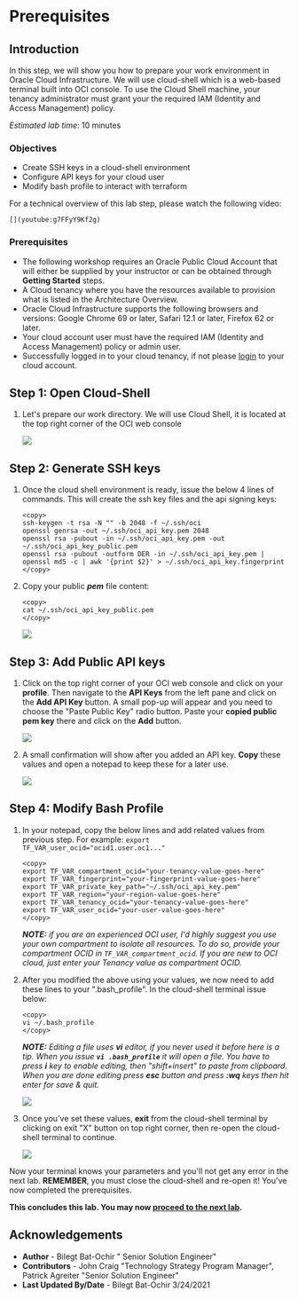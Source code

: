 # Prerequisites 

## Introduction

In this step, we will show you how to prepare your work environment in Oracle Cloud Infrastructure. We will use cloud-shell which is a web-based terminal built into OCI console. To use the Cloud Shell machine, your tenancy administrator must grant your the required IAM (Identity and Access Management) policy.

*Estimated lab time*: 10 minutes

### Objectives

-   Create SSH keys in a cloud-shell environment
-   Configure API keys for your cloud user
-	Modify bash profile to interact with terraform 

For a technical overview of this lab step, please watch the following video:

	[](youtube:g7FFyY9Kf2g)


### Prerequisites

* The following workshop requires an Oracle Public Cloud Account that will either be supplied by your instructor or can be obtained through **Getting Started** steps.
* A Cloud tenancy where you have the resources available to provision what is listed in the Architecture Overview.
* Oracle Cloud Infrastructure supports the following browsers and versions: Google Chrome 69 or later, Safari 12.1 or later, Firefox 62 or later.
* Your cloud account user must have the required IAM (Identity and Access Management) policy or admin user.
* Successfully logged in to your cloud tenancy, if not please [login](https://www.oracle.com/cloud/sign-in.html) to your cloud account.

## **Step 1**: Open Cloud-Shell

1. Let's prepare our work directory. We will use Cloud Shell, it is located at the top right corner of the OCI web console

	![](/images/0.Prep_0.PNG)

## **Step 2**: Generate SSH keys 

1. Once the cloud shell environment is ready, issue the below 4 lines of commands. This will create the ssh key files and the api signing keys:

	```
	<copy>
	ssh-keygen -t rsa -N "" -b 2048 -f ~/.ssh/oci
	openssl genrsa -out ~/.ssh/oci_api_key.pem 2048
	openssl rsa -pubout -in ~/.ssh/oci_api_key.pem -out ~/.ssh/oci_api_key_public.pem
	openssl rsa -pubout -outform DER -in ~/.ssh/oci_api_key.pem | openssl md5 -c | awk '{print $2}' > ~/.ssh/oci_api_key.fingerprint
	</copy>
	```

2. Copy your public _**pem**_ file content:

	```
	<copy>
	cat ~/.ssh/oci_api_key_public.pem
	</copy>
	```

	![](/images/0.Prep_1.PNG)

## **Step 3**: Add Public API keys

1. Click on the top right corner of your OCI web console and click on your **profile**. Then navigate to the **API Keys** from the left pane and click on the **Add API Key** button. A small pop-up will appear and you need to choose the "Paste Public Key" radio button. Paste your **copied public pem key** there and click on the **Add** button.

	![](/images/0.Prep_2.PNG)

2. A small confirmation will show after you added an API key. **Copy** these values and open a notepad to keep these for a later use.

	![](/images/0.Prep_3.PNG)

## **Step 4**: Modify Bash Profile

1. In your notepad, copy the below lines and add related values from previous step. For example: `export TF_VAR_user_ocid="ocid1.user.oc1..."`

	```
	<copy>
	export TF_VAR_compartment_ocid="your-tenancy-value-goes-here"
	export TF_VAR_fingerprint="your-fingerprint-value-goes-here"
	export TF_VAR_private_key_path="~/.ssh/oci_api_key.pem"
	export TF_VAR_region="your-region-value-goes-here"
	export TF_VAR_tenancy_ocid="your-tenancy-value-goes-here"
	export TF_VAR_user_ocid="your-user-value-goes-here"
	</copy>
	```
	_**NOTE:** if you are an experienced OCI user, I'd highly suggest you use your own compartment to isolate all resources. To do so, provide your compartment OCID in `TF_VAR_compartment_ocid`. If you are new to OCI cloud, just enter your Tenancy value as compartment OCID._

2. After you modified the above using your values, we now need to add these lines to your ".bash_profile". In the cloud-shell terminal issue below:

	```
	<copy>
	vi ~/.bash_profile
	</copy>
	```

	_**NOTE:** Editing a file uses **vi** editor, if you never used it before here is a tip. When you issue **`vi .bash_profile`** it will open a file. You have to press **i** key to enable editing, then "shift+insert" to paste from clipboard. When you are done editing press **esc** button and press **:wq** keys then hit enter for save & quit._

	![](/images/0.Prep_4.PNG)

3. Once you've set these values, **exit** from the cloud-shell terminal by clicking on exit "X" button on top right corner, then re-open the cloud-shell terminal to continue.

	![](/images/0.Prep_0.PNG)

Now your terminal knows your parameters and you'll not get any error in the next lab. **REMEMBER**, you must close the cloud-shell and re-open it!
You've now completed the prerequisites.

**This concludes this lab. You may now [proceed to the next lab](#next).**

## Acknowledgements

* **Author** - Bilegt Bat-Ochir " Senior Solution Engineer"
* **Contributors** - John Craig "Technology Strategy Program Manager", Patrick Agreiter "Senior Solution Engineer"
* **Last Updated By/Date** - Bilegt Bat-Ochir 3/24/2021